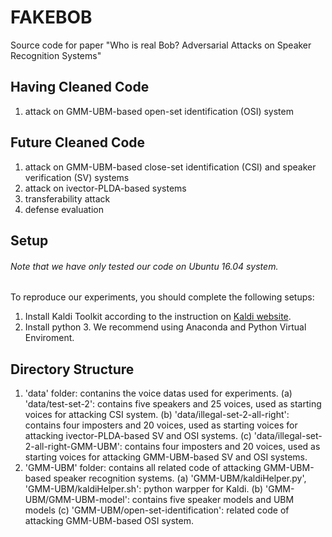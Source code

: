 # FAKEBOB
Source code for paper "Who is real Bob? Adversarial Attacks on Speaker Recognition Systems"

## Having Cleaned Code
1. attack on GMM-UBM-based open-set identification (OSI) system

## Future Cleaned Code
1. attack on GMM-UBM-based close-set identification (CSI) and speaker verification (SV) systems
2. attack on ivector-PLDA-based systems
3. transferability attack
4. defense evaluation

## Setup
###### Note that we have only tested our code on Ubuntu 16.04 system.
To reproduce our experiments, you should complete the following setups:
1. Install Kaldi Toolkit according to the instruction on [Kaldi website](https://github.com/kaldi-asr/kaldi).
2. Install python 3. We recommend using Anaconda and Python Virtual Enviroment.

## Directory Structure
1. 'data' folder: contanins the voice datas used for experiments.
(a) 'data/test-set-2': contains five speakers and 25 voices, used as starting voices for attacking CSI system.
(b) 'data/illegal-set-2-all-right': contains four imposters and 20 voices, used as starting voices for attacking ivector-PLDA-based SV and OSI systems.
(c) 'data/illegal-set-2-all-right-GMM-UBM': contains four imposters and 20 voices, used as starting voices for attacking GMM-UBM-based SV and OSI systems.
2. 'GMM-UBM' folder: contains all related code of attacking GMM-UBM-based speaker recognition systems.
(a) 'GMM-UBM/kaldiHelper.py', 'GMM-UBM/kaldiHelper.sh': python warpper for Kaldi.
(b) 'GMM-UBM/GMM-UBM-model': contains five speaker models and UBM models
(c) 'GMM-UBM/open-set-identification': related code of attacking GMM-UBM-based OSI system.

